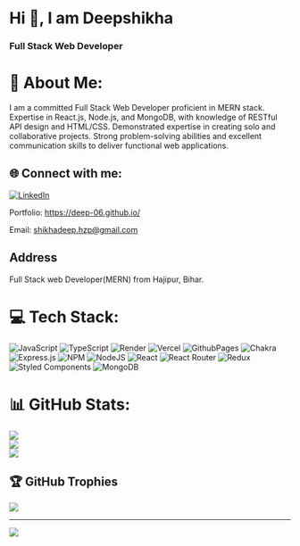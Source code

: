 # Hi 👋, I am Deepshikha
### Full Stack Web Developer

# 💫 About Me:
I am a committed Full Stack Web Developer proficient in MERN stack. Expertise in React.js, Node.js, and MongoDB, with knowledge of RESTful API design and HTML/CSS. Demonstrated expertise in creating solo and collaborative projects. Strong problem-solving abilities and excellent communication skills to deliver functional web applications.


## 🌐 Connect with me:
[![LinkedIn](https://img.shields.io/badge/LinkedIn-%230077B5.svg?logo=linkedin&logoColor=white)](https://linkedin.com/in/in/deep-shikha-338a051a6) 

Portfolio: https://deep-06.github.io/

Email: shikhadeep.hzp@gmail.com

## Address
Full Stack web Developer(MERN) from Hajipur, Bihar.

# 💻 Tech Stack:
![JavaScript](https://img.shields.io/badge/javascript-%23323330.svg?style=for-the-badge&logo=javascript&logoColor=%23F7DF1E) ![TypeScript](https://img.shields.io/badge/typescript-%23007ACC.svg?style=for-the-badge&logo=typescript&logoColor=white) ![Render](https://img.shields.io/badge/Render-%46E3B7.svg?style=for-the-badge&logo=render&logoColor=white) ![Vercel](https://img.shields.io/badge/vercel-%23000000.svg?style=for-the-badge&logo=vercel&logoColor=white) ![GithubPages](https://img.shields.io/badge/github%20pages-121013?style=for-the-badge&logo=github&logoColor=white) ![Chakra](https://img.shields.io/badge/chakra-%234ED1C5.svg?style=for-the-badge&logo=chakraui&logoColor=white) ![Express.js](https://img.shields.io/badge/express.js-%23404d59.svg?style=for-the-badge&logo=express&logoColor=%2361DAFB) ![NPM](https://img.shields.io/badge/NPM-%23CB3837.svg?style=for-the-badge&logo=npm&logoColor=white) ![NodeJS](https://img.shields.io/badge/node.js-6DA55F?style=for-the-badge&logo=node.js&logoColor=white) ![React](https://img.shields.io/badge/react-%2320232a.svg?style=for-the-badge&logo=react&logoColor=%2361DAFB) ![React Router](https://img.shields.io/badge/React_Router-CA4245?style=for-the-badge&logo=react-router&logoColor=white) ![Redux](https://img.shields.io/badge/redux-%23593d88.svg?style=for-the-badge&logo=redux&logoColor=white) ![Styled Components](https://img.shields.io/badge/styled--components-DB7093?style=for-the-badge&logo=styled-components&logoColor=white) ![MongoDB](https://img.shields.io/badge/MongoDB-%234ea94b.svg?style=for-the-badge&logo=mongodb&logoColor=white)
# 📊 GitHub Stats:
![](https://github-readme-streak-stats.herokuapp.com?user=Deep-06)<br/>
![](https://github-readme-stats.vercel.app/api?username=Deep-06&show_icons=true&theme=radical)<br/>
![](https://github-readme-stats.vercel.app/api/top-langs/?username=Deep-06&layout=compact)

## 🏆 GitHub Trophies
![](https://github-profile-trophy.vercel.app/?username=Deep-06&theme=radical&no-frame=false&no-bg=true&margin-w=4)

---
[![](https://visitcount.itsvg.in/api?id=Deep-06&icon=0&color=0)](https://visitcount.itsvg.in)


